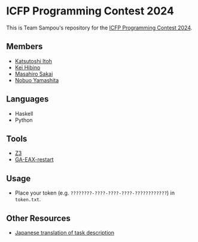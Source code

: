 # ICFP Programming Contest 2024

This is Team Sampou's repository for the [ICFP Programming Contest 2024](https://icfpcontest2024.github.io/).

## Members

* [Katsutoshi Itoh](https://github.com/cutsea110)
* [Kei Hibino](https://github.com/khibino)
* [Masahiro Sakai](https://github.com/msakai)
* [Nobuo Yamashita](https://github.com/nobsun)

## Languages

* Haskell
* Python

## Tools

* [Z3](https://github.com/Z3Prover/z3)
* [GA-EAX-restart](https://github.com/senshineL/GA-EAX-restart)

## Usage

* Place your token (e.g. `????????-????-????-????-????????????`) in `token.txt`.

## Other Resources

* [Japanese translation of task description](docs/task_ja.md)

